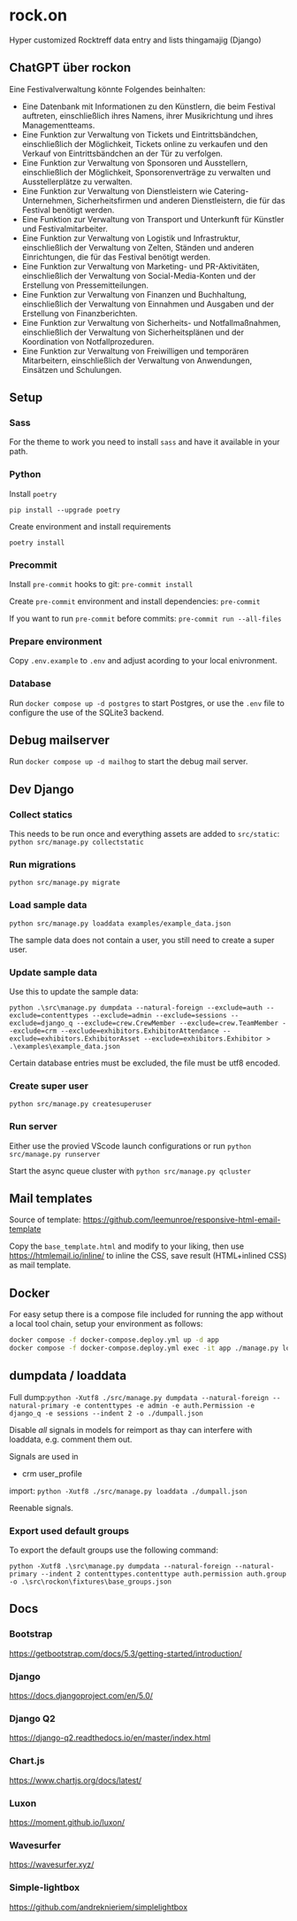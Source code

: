 # rock.on

Hyper customized Rocktreff data entry and lists thingamajig (Django)

## ChatGPT über rockon

Eine Festivalverwaltung könnte Folgendes beinhalten:

- Eine Datenbank mit Informationen zu den Künstlern, die beim Festival auftreten, einschließlich ihres Namens, ihrer Musikrichtung und ihres Managementteams.
- Eine Funktion zur Verwaltung von Tickets und Eintrittsbändchen, einschließlich der Möglichkeit, Tickets online zu verkaufen und den Verkauf von Eintrittsbändchen an der Tür zu verfolgen.
- Eine Funktion zur Verwaltung von Sponsoren und Ausstellern, einschließlich der Möglichkeit, Sponsorenverträge zu verwalten und Ausstellerplätze zu verwalten.
- Eine Funktion zur Verwaltung von Dienstleistern wie Catering-Unternehmen, Sicherheitsfirmen und anderen Dienstleistern, die für das Festival benötigt werden.
- Eine Funktion zur Verwaltung von Transport und Unterkunft für Künstler und Festivalmitarbeiter.
- Eine Funktion zur Verwaltung von Logistik und Infrastruktur, einschließlich der Verwaltung von Zelten, Ständen und anderen Einrichtungen, die für das Festival benötigt werden.
- Eine Funktion zur Verwaltung von Marketing- und PR-Aktivitäten, einschließlich der Verwaltung von Social-Media-Konten und der Erstellung von Pressemitteilungen.
- Eine Funktion zur Verwaltung von Finanzen und Buchhaltung, einschließlich der Verwaltung von Einnahmen und Ausgaben und der Erstellung von Finanzberichten.
- Eine Funktion zur Verwaltung von Sicherheits- und Notfallmaßnahmen, einschließlich der Verwaltung von Sicherheitsplänen und der Koordination von Notfallprozeduren.
- Eine Funktion zur Verwaltung von Freiwilligen und temporären Mitarbeitern, einschließlich der Verwaltung von Anwendungen, Einsätzen und Schulungen.

## Setup

### Sass

For the theme to work you need to install `sass` and have it available in your path.

### Python

Install `poetry`

`pip install --upgrade poetry`

Create environment and install requirements

`poetry install`

### Precommit

Install `pre-commit` hooks to git: `pre-commit install`

Create `pre-commit` environment and install dependencies: `pre-commit`

If you want to run `pre-commit` before commits: `pre-commit run --all-files`

### Prepare environment

Copy `.env.example` to `.env` and adjust acording to your local enivronment.

### Database

Run `docker compose up -d postgres` to start Postgres, or use the `.env` file to configure the use of the SQLite3 backend.

## Debug mailserver

Run `docker compose up -d mailhog` to start the debug mail server.

## Dev Django

### Collect statics

This needs to be run once and everything assets are added to `src/static`: `python src/manage.py collectstatic`

### Run migrations

`python src/manage.py migrate`

### Load sample data

`python src/manage.py loaddata examples/example_data.json`

The sample data does not contain a user, you still need to create a super user.

### Update sample data

Use this to update the sample data:

`python .\src\manage.py dumpdata --natural-foreign --exclude=auth --exclude=contenttypes --exclude=admin --exclude=sessions --exclude=django_q --exclude=crew.CrewMember --exclude=crew.TeamMember --exclude=crm --exclude=exhibitors.ExhibitorAttendance --exclude=exhibitors.ExhibitorAsset --exclude=exhibitors.Exhibitor > .\examples\example_data.json`

Certain database entries must be excluded, the file must be utf8 encoded.

### Create super user

`python src/manage.py createsuperuser`

### Run server

Either use the provied VScode launch configurations or run `python src/manage.py runserver`

Start the async queue cluster with `python src/manage.py qcluster`

## Mail templates

Source of template: <https://github.com/leemunroe/responsive-html-email-template>

Copy the `base_template.html` and modify to your liking, then use <https://htmlemail.io/inline/> to inline the CSS, save result (HTML+inlined CSS) as mail template.

## Docker

For easy setup there is a compose file included for running the app without a local tool chain, setup your environment as follows:

```bash
docker compose -f docker-compose.deploy.yml up -d app
docker compose -f docker-compose.deploy.yml exec -it app ./manage.py loaddata examples/example_data.json
```

## dumpdata / loaddata

Full dump:`python -Xutf8 ./src/manage.py dumpdata --natural-foreign --natural-primary -e contenttypes -e admin -e auth.Permission -e django_q -e sessions --indent 2 -o ./dumpall.json`

Disable _all_ signals in models for reimport as thay can interfere with loaddata, e.g. comment them out.

Signals are used in

- crm user_profile

import: `python -Xutf8 ./src/manage.py loaddata ./dumpall.json`

Reenable signals.

### Export used default groups

To export the default groups use the following command:

`python -Xutf8 .\src\manage.py dumpdata --natural-foreign --natural-primary --indent 2 contenttypes.contenttype auth.permission auth.group -o .\src\rockon\fixtures\base_groups.json`

## Docs

### Bootstrap

<https://getbootstrap.com/docs/5.3/getting-started/introduction/>

### Django

<https://docs.djangoproject.com/en/5.0/>

### Django Q2

<https://django-q2.readthedocs.io/en/master/index.html>

### Chart.js

<https://www.chartjs.org/docs/latest/>

### Luxon

<https://moment.github.io/luxon/>

### Wavesurfer

<https://wavesurfer.xyz/>

### Simple-lightbox

<https://github.com/andreknieriem/simplelightbox>

